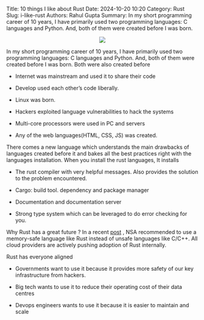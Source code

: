 Title: 10 things I like about Rust
Date: 2024-10-20 10:20
Category: Rust
Slug: i-like-rust
Authors: Rahul Gupta
Summary: In my short programming career of 10 years, I have primarily used two programming languages: C languages and Python. And, both of them were created before I was born.


<p align="center">
<img src="{static}/images/rust.jpg">
</p>

In my short programming career of 10 years, I have primarily used two programming languages: C languages and Python. And, both of them were created before I was born. Both were also created before

- Internet was mainstream and used it to share their code

- Develop used each other’s code liberally.

- Linux was born.

- Hackers exploited language vulnerabilities to hack the systems

- Multi-core processors were used in PC and servers

- Any of the web languages(HTML, CSS, JS) was created.

There comes a new language which understands the main drawbacks of languages created before it and bakes all the best practices right with the languages installation. When you install the rust languages, It installs

- The rust compiler with very helpful messages. Also provides the solution to the problem encountered.

- Cargo: build tool. dependency and package manager

- Documentation and documentation server

- Strong type system which can be leveraged to do error checking for you.


Why Rust has a great future ?
In a recent [post](https://media.defense.gov/2022/Nov/10/2003112742/-1/-1/0/CSI_SOFTWARE_MEMORY_SAFETY.PDF) , NSA recommended to use a memory-safe language like Rust instead of unsafe languages like C/C++. All cloud providers are actively pushing adoption of Rust internally.

Rust has everyone aligned

- Governments want to use it because it provides more safety of our key infrastructure from hackers.

- Big tech wants to use it to reduce their operating cost of their data centres

- Devops engineers wants to use it because it is easier to maintain and scale